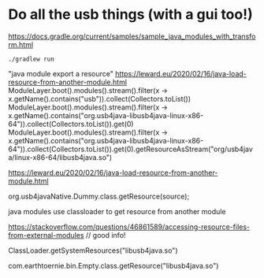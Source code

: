 # Do all the usb things (with a gui too!)

https://docs.gradle.org/current/samples/sample_java_modules_with_transform.html  

`./gradlew run`

"java module export a resource"
https://leward.eu/2020/02/16/java-load-resource-from-another-module.html
ModuleLayer.boot().modules().stream().filter(x -> x.getName().contains("usb")).collect(Collectors.<Module>toList())
ModuleLayer.boot().modules().stream().filter(x -> x.getName().contains("org.usb4java-libusb4java-linux-x86-64")).collect(Collectors.<Module>toList()).get(0)
ModuleLayer.boot().modules().stream().filter(x -> x.getName().contains("org.usb4java-libusb4java-linux-x86-64")).collect(Collectors.<Module>toList()).get(0).getResourceAsStream("org/usb4java/linux-x86-64/libusb4java.so")

https://leward.eu/2020/02/16/java-load-resource-from-another-module.html

org.usb4javaNative.Dummy.class.getResource(source);

java modules use classloader to get resource from another module

https://stackoverflow.com/questions/46861589/accessing-resource-files-from-external-modules // good info!

ClassLoader.getSystemResources("libusb4java.so")


com.earthtoernie.bin.Empty.class.getResource("libusb4java.so")